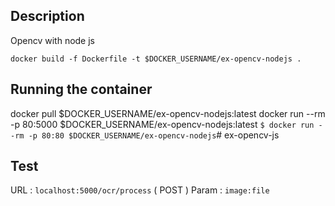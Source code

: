 ## Description

Opencv with node js 

`docker build -f Dockerfile -t $DOCKER_USERNAME/ex-opencv-nodejs .`


## Running the container
docker pull $DOCKER_USERNAME/ex-opencv-nodejs:latest
docker run --rm -p 80:5000 $DOCKER_USERNAME/ex-opencv-nodejs:latest
` $ docker run --rm -p 80:80 $DOCKER_USERNAME/ex-opencv-nodejs `# ex-opencv-js


## Test 


URL : `localhost:5000/ocr/process` ( POST )
Param : `image:file`
